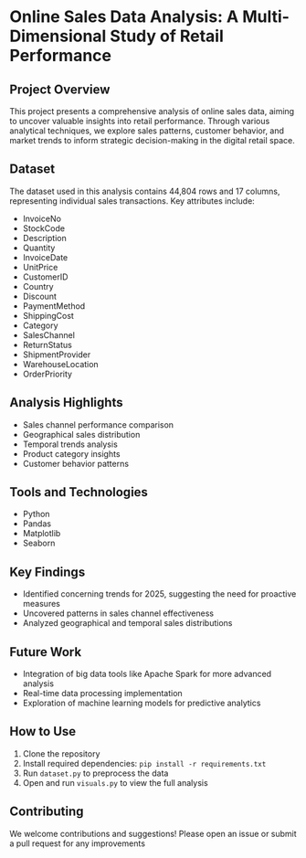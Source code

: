 # Online Sales Data Analysis: A Multi-Dimensional Study of Retail Performance

## Project Overview

This project presents a comprehensive analysis of online sales data, aiming to uncover valuable insights into retail performance. Through various analytical techniques, we explore sales patterns, customer behavior, and market trends to inform strategic decision-making in the digital retail space.

## Dataset

The dataset used in this analysis contains 44,804 rows and 17 columns, representing individual sales transactions. Key attributes include:

- InvoiceNo
- StockCode
- Description
- Quantity
- InvoiceDate
- UnitPrice
- CustomerID
- Country
- Discount
- PaymentMethod
- ShippingCost
- Category
- SalesChannel
- ReturnStatus
- ShipmentProvider
- WarehouseLocation
- OrderPriority

## Analysis Highlights

- Sales channel performance comparison
- Geographical sales distribution
- Temporal trends analysis
- Product category insights
- Customer behavior patterns

## Tools and Technologies

- Python
- Pandas
- Matplotlib
- Seaborn

## Key Findings

- Identified concerning trends for 2025, suggesting the need for proactive measures
- Uncovered patterns in sales channel effectiveness
- Analyzed geographical and temporal sales distributions

## Future Work

- Integration of big data tools like Apache Spark for more advanced analysis
- Real-time data processing implementation
- Exploration of machine learning models for predictive analytics

## How to Use

1. Clone the repository
2. Install required dependencies: `pip install -r requirements.txt`
3. Run `dataset.py` to preprocess the data
4. Open and run `visuals.py` to view the full analysis

## Contributing

We welcome contributions and suggestions! Please open an issue or submit a pull request for any improvements
